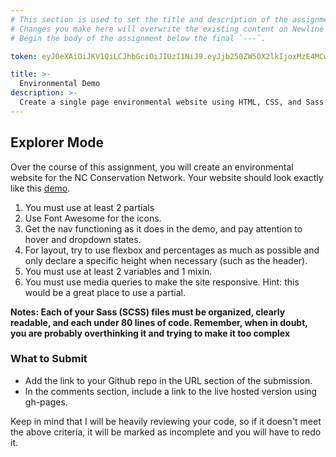 ```yaml
---
# This section is used to set the title and description of the assignment on Newline. Do not edit `token`.
# Changes you make here will overwrite the existing content on Newline when synced via Github.
# Begin the body of the assignment below the final `---`.

token: eyJ0eXAiOiJKV1QiLCJhbGciOiJIUzI1NiJ9.eyJjb250ZW50X2lkIjoxMzE4MCwiY29udGVudF90eXBlIjoiQXNzaWdubWVudCJ9.uNGuwurJ_jbSgPAGuYXUA8BtXA3CHoeojUUHzCNL5gI

title: >-
  Environmental Demo
description: >-
  Create a single page environmental website using HTML, CSS, and Sass
---
```

## Explorer Mode
Over the course of this assignment, you will create an environmental website for the NC Conservation Network. Your website should look exactly like this [demo](https://lexinamer.github.io/envndemo/). 


1. You must use at least 2 partials
2. Use Font Awesome for the icons.
3. Get the nav functioning as it does in the demo, and pay attention to hover and dropdown states.
4. For layout, try to use flexbox and percentages as much as possible and only declare a specific height when necessary (such as the header).
5. You must use at least 2 variables and 1 mixin. 
6. You must use media queries to make the site responsive. Hint: this would be a great place to use a partial.

**Notes: Each of your Sass (SCSS) files must be organized, clearly readable, and each under 80 lines of code. Remember, when in doubt, you are probably overthinking it and trying to make it too complex**


### What to Submit
- Add the link to your Github repo in the URL section of the submission. 
- In the comments section, include a link to the live hosted version using gh-pages.

Keep in mind that I will be heavily reviewing your code, so if it doesn't meet the above criteria, it will be marked as incomplete and you will have to redo it. 
